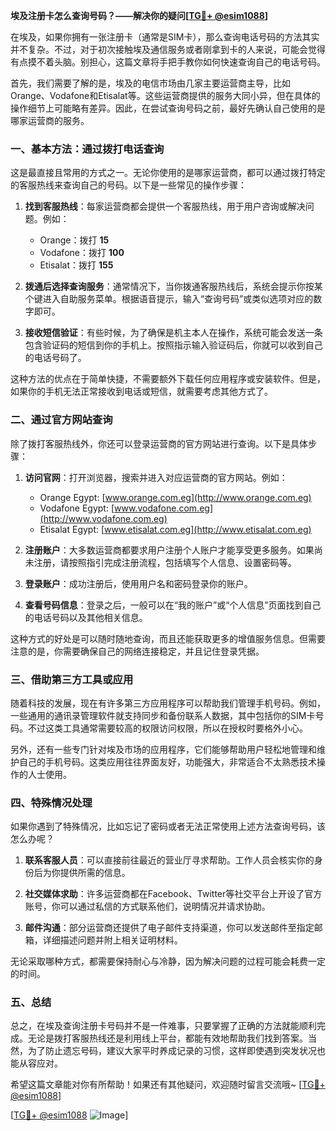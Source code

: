 **埃及注册卡怎么查询号码？——解决你的疑问[[TG💪+ @esim1088](https://t.me/s/esim1088)]**

在埃及，如果你拥有一张注册卡（通常是SIM卡），那么查询电话号码的方法其实并不复杂。不过，对于初次接触埃及通信服务或者刚拿到卡的人来说，可能会觉得有点摸不着头脑。别担心，这篇文章将手把手教你如何快速查询自己的电话号码。

首先，我们需要了解的是，埃及的电信市场由几家主要运营商主导，比如Orange、Vodafone和Etisalat等。这些运营商提供的服务大同小异，但在具体的操作细节上可能略有差异。因此，在尝试查询号码之前，最好先确认自己使用的是哪家运营商的服务。

### **一、基本方法：通过拨打电话查询**

这是最直接且常用的方式之一。无论你使用的是哪家运营商，都可以通过拨打特定的客服热线来查询自己的号码。以下是一些常见的操作步骤：

1. **找到客服热线**：每家运营商都会提供一个客服热线，用于用户咨询或解决问题。例如：
   - Orange：拨打 **15**
   - Vodafone：拨打 **100**
   - Etisalat：拨打 **155**

2. **拨通后选择查询服务**：通常情况下，当你拨通客服热线后，系统会提示你按某个键进入自助服务菜单。根据语音提示，输入“查询号码”或类似选项对应的数字即可。

3. **接收短信验证**：有些时候，为了确保是机主本人在操作，系统可能会发送一条包含验证码的短信到你的手机上。按照指示输入验证码后，你就可以收到自己的电话号码了。

这种方法的优点在于简单快捷，不需要额外下载任何应用程序或安装软件。但是，如果你的手机无法正常接收到电话或短信，就需要考虑其他方式了。

### **二、通过官方网站查询**

除了拨打客服热线外，你还可以登录运营商的官方网站进行查询。以下是具体步骤：

1. **访问官网**：打开浏览器，搜索并进入对应运营商的官方网站。例如：
   - Orange Egypt: [www.orange.com.eg](http://www.orange.com.eg)
   - Vodafone Egypt: [www.vodafone.com.eg](http://www.vodafone.com.eg)
   - Etisalat Egypt: [www.etisalat.com.eg](http://www.etisalat.com.eg)

2. **注册账户**：大多数运营商都要求用户注册个人账户才能享受更多服务。如果尚未注册，请按照指引完成注册流程，包括填写个人信息、设置密码等。

3. **登录账户**：成功注册后，使用用户名和密码登录你的账户。

4. **查看号码信息**：登录之后，一般可以在“我的账户”或“个人信息”页面找到自己的电话号码以及其他相关信息。

这种方式的好处是可以随时随地查询，而且还能获取更多的增值服务信息。但需要注意的是，你需要确保自己的网络连接稳定，并且记住登录凭据。

### **三、借助第三方工具或应用**

随着科技的发展，现在有许多第三方应用程序可以帮助我们管理手机号码。例如，一些通用的通讯录管理软件就支持同步和备份联系人数据，其中包括你的SIM卡号码。不过这类工具通常需要较高的权限访问权限，所以在授权时要格外小心。

另外，还有一些专门针对埃及市场的应用程序，它们能够帮助用户轻松地管理和维护自己的手机号码。这类应用往往界面友好，功能强大，非常适合不太熟悉技术操作的人士使用。

### **四、特殊情况处理**

如果你遇到了特殊情况，比如忘记了密码或者无法正常使用上述方法查询号码，该怎么办呢？

1. **联系客服人员**：可以直接前往最近的营业厅寻求帮助。工作人员会核实你的身份后为你提供所需的信息。
   
2. **社交媒体求助**：许多运营商都在Facebook、Twitter等社交平台上开设了官方账号，你可以通过私信的方式联系他们，说明情况并请求协助。

3. **邮件沟通**：部分运营商还提供了电子邮件支持渠道，你可以发送邮件至指定邮箱，详细描述问题并附上相关证明材料。

无论采取哪种方式，都需要保持耐心与冷静，因为解决问题的过程可能会耗费一定的时间。

### **五、总结**

总之，在埃及查询注册卡号码并不是一件难事，只要掌握了正确的方法就能顺利完成。无论是拨打客服热线还是利用线上平台，都能有效地帮助我们找到答案。当然，为了防止遗忘号码，建议大家平时养成记录的习惯，这样即使遇到突发状况也能从容应对。

希望这篇文章能对你有所帮助！如果还有其他疑问，欢迎随时留言交流哦~ [[TG💪+ @esim1088](https://t.me/s/esim1088)]

[[TG💪+ @esim1088](https://t.me/s/esim1088) ![Image](https://i.postimg.cc/4NQfJmqS/Snipaste-2025-05-13-00-14-12.png)]